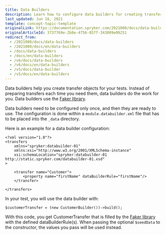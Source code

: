 ```yaml
---
title: Data Builders
description: Learn how to configure data builders for creating transfer objects for your tests.
last_updated: Jun 16, 2021
template: concept-topic-template
originalLink: https://documentation.spryker.com/2021080/docs/data-builders
originalArticleId: 3737769e-2b8e-4756-857f-343009e09251
redirect_from:
  - /2021080/docs/data-builders
  - /2021080/docs/en/data-builders
  - /docs/data-builders
  - /docs/en/data-builders
  - /v6/docs/data-builders
  - /v6/docs/en/data-builders
  - /v5/docs/data-builder
  - /v5/docs/en/data-builders
---
```


Data builders help you create transfer objects for your tests. Instead of preparing transfers each time you need them, data builders do the work for you. Data builders use the [Faker library](https://github.com/fzaninotto/Faker).

Data builders need to be configured only once, and then they are ready to use. The configuration is done within a `module.databuilder.xml` file that has to be placed into the `_data` directory.

Here is an example for a data builder configuration:
```
<?xml version="1.0"?>
<transfers
    xmlns="spryker:databuilder-01"
    xmlns:xsi="http://www.w3.org/2001/XMLSchema-instance"
    xsi:schemaLocation="spryker:databuilder-01 http://static.spryker.com/databuilder-01.xsd"
>

    <transfer name="Customer">
        <property name="firstName" dataBuilderRule="firstName"/>
    </transfer>

</transfers>
```
In your test, you will use the data builder with:
```
$customerTransfer = (new CustomerBuilder())->build();
```
With this code, you get CustomerTransfer that is filled by the [Faker library](https://github.com/fzaninotto/Faker) with the defined dataBuilderRule(s). When passing the optional `$seedData` to the constructor, the values you pass will be used instead.
